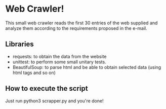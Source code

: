 # Web Crawler!

This small web crawler reads the first 30 entries of the web supplied and analyze them according to the requirements proposed in the e-mail.

## Libraries  
 - requests: to obtain the data from the website
 - unittest: to perform some small unitary tests.
 - BeautifulSoup: to parse html and be able to obtain selected data (using html tags and so on)

## How to execute the script
Just run python3 scrapper.py and you're done!